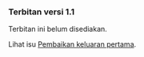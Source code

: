 ---
---

### Terbitan versi 1.1

Terbitan ini belum disediakan.

Lihat isu [Pembaikan keluaran pertama][#18].

  [#18]: https://github.com/kmubiin/suaikata/issues/18

